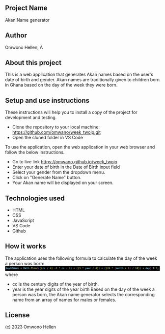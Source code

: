 ## Project Name
Akan Name generator

## Author
Omwono Hellen, A

## About this project
This is a web application that generates Akan names based on the user's date of birth and gender. Akan names are traditionally given to children born in Ghana based on the day of the week they were born.

## Setup and use instructions
These instructions will help you to install a copy of the project for development and testing.

- Clone the repository to your local machine: https://github.com/omwano/week_twoip.git
- Open the cloned folder in VS Code

To use the application, open the web application in your web browser and follow the below instructions.
- Go to live link https://omwano.github.io/week_twoip
- Enter your date of birth in the Date of Birth input field
- Select your gender from the dropdown menu.
- Click on "Generate Name" button.
- Your Akan name will be displayed on your screen.

## Technologies used
- HTML
- CSS
- JavaScript
- VS Code
- Github

## How it works
The application uses the following formula to calculate the day of the week a person was born:
![alt text](images/formula.PNG)
where 
- cc is the century digits of the year of birth.
- year is the year digits of the year birth
 Based on the day of the week a person was born, the Akan name generator selects the corresponding name from an array of names for males or females.

## License
(c) 2023 Omwono Hellen

